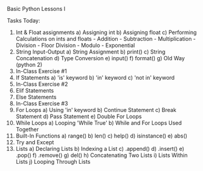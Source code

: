 Basic Python Lessons I

Tasks Today:
1) Int & Float assignments
     a) Assigning int
     b) Assigning float
     c) Performing Calculations on ints and floats
         - Addition
         - Subtraction
         - Multiplication
         - Division
         - Floor Division
         - Modulo
         - Exponential
2) String Input-Output
     a) String Assignment
     b) print()
     c) String Concatenation
     d) Type Conversion
     e) input()
     f) format()
     g) Old Way (python 2)
3) In-Class Exercise #1
4) If Statements
     a) 'is' keyword
     b) 'in' keyword
     c) 'not in' keyword
5) In-Class Exercise #2
6) Elif Statements
7) Else Statements
8) In-Class Exercise #3
9) For Loops
     a) Using 'in' keyword
     b) Continue Statement
     c) Break Statement
     d) Pass Statement
     e) Double For Loops
10) While Loops
     a) Looping 'While True'
     b) While and For Loops Used Together
11) Built-In Functions
     a) range()
     b) len()
     c) help()
     d) isinstance()
     e) abs()
12) Try and Except
13) Lists
     a) Declaring Lists
     b) Indexing a List
     c) .append()
     d) .insert()
     e) .pop()
     f) .remove()
     g) del()
     h) Concatenating Two Lists
     i) Lists Within Lists
     j) Looping Through Lists

